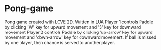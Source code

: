 # Pong-game
Pong game created with LOVE 2D. Written in LUA
Player 1 controls Paddle by clicking 'W' key for upward movement and 'S' key for downward movement
Player 2 controls Paddle by clicking 'up-arrow' key for upward movement and 'down-arrow' key for downward movement.
If ball is missed by one player, then chance is served to another player.

